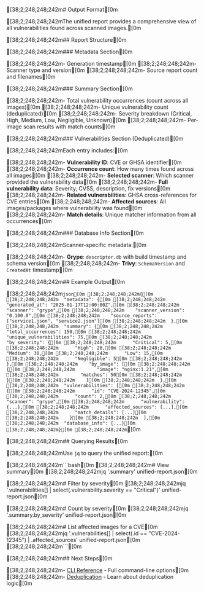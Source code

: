 \[38;2;248;248;242m# Output Format\[0m

\[38;2;248;248;242mThe unified report provides a comprehensive view of all vulnerabilities found across scanned
images.\[0m

\[38;2;248;248;242m## Report Structure\[0m

\[38;2;248;248;242m### Metadata Section\[0m

\[38;2;248;248;242m- Generation timestamp\[0m \[38;2;248;248;242m- Scanner type and version\[0m
\[38;2;248;248;242m- Source report count and filenames\[0m

\[38;2;248;248;242m### Summary Section\[0m

\[38;2;248;248;242m- Total vulnerability occurrences (count across all images)\[0m \[38;2;248;248;242m- Unique
vulnerability count (deduplicated)\[0m \[38;2;248;248;242m- Severity breakdown (Critical, High, Medium, Low,
Negligible, Unknown)\[0m \[38;2;248;248;242m- Per-image scan results with match counts\[0m

\[38;2;248;248;242m### Vulnerabilities Section (Deduplicated)\[0m

\[38;2;248;248;242mEach entry includes:\[0m

\[38;2;248;248;242m- **Vulnerability ID**: CVE or GHSA identifier\[0m \[38;2;248;248;242m- **Occurrence count**: How
many times found across all images\[0m \[38;2;248;248;242m- **Selected scanner**: Which scanner provided the
vulnerability data\[0m \[38;2;248;248;242m- **Full vulnerability data**: Severity, CVSS, description, fix
versions\[0m \[38;2;248;248;242m- **Related vulnerabilities**: GHSA cross-references for CVE entries\[0m
\[38;2;248;248;242m- **Affected sources**: All images/packages where vulnerability was found\[0m \[38;2;248;248;242m-
**Match details**: Unique matcher information from all occurrences\[0m

\[38;2;248;248;242m### Database Info Section\[0m

\[38;2;248;248;242mScanner-specific metadata:\[0m

\[38;2;248;248;242m- **Grype**: `descriptor.db` with build timestamp and schema version\[0m \[38;2;248;248;242m-
**Trivy**: `SchemaVersion` and `CreatedAt` timestamp\[0m

\[38;2;248;248;242m## Example Output\[0m

\[38;2;248;248;242m`json[0m [38;2;248;248;242m{[0m [38;2;248;248;242m  "metadata": {[0m [38;2;248;248;242m    "generated_at": "2025-01-17T12:00:00Z",[0m [38;2;248;248;242m    "scanner": "grype",[0m [38;2;248;248;242m    "scanner_version": "0.100.0",[0m [38;2;248;248;242m    "source_reports": ["service1.json", "service2.json"][0m [38;2;248;248;242m  },[0m [38;2;248;248;242m  "summary": {[0m [38;2;248;248;242m    "total_occurrences": 150,[0m [38;2;248;248;242m    "unique_vulnerabilities": 75,[0m [38;2;248;248;242m    "by_severity": {[0m [38;2;248;248;242m      "Critical": 5,[0m [38;2;248;248;242m      "High": 20,[0m [38;2;248;248;242m      "Medium": 30,[0m [38;2;248;248;242m      "Low": 15,[0m [38;2;248;248;242m      "Negligible": 5[0m [38;2;248;248;242m    },[0m [38;2;248;248;242m    "by_image": [[0m [38;2;248;248;242m      {[0m [38;2;248;248;242m        "image": "nginx:1.21",[0m [38;2;248;248;242m        "matches": 50[0m [38;2;248;248;242m      }[0m [38;2;248;248;242m    ][0m [38;2;248;248;242m  },[0m [38;2;248;248;242m  "vulnerabilities": [[0m [38;2;248;248;242m    {[0m [38;2;248;248;242m      "id": "CVE-2024-12345",[0m [38;2;248;248;242m      "count": 2,[0m [38;2;248;248;242m      "scanner": "grype",[0m [38;2;248;248;242m      "vulnerability": {...},[0m [38;2;248;248;242m      "affected_sources": [...],[0m [38;2;248;248;242m      "match_details": [...][0m [38;2;248;248;242m    }[0m [38;2;248;248;242m  ],[0m [38;2;248;248;242m  "database_info": {...}[0m [38;2;248;248;242m}[0m [38;2;248;248;242m`\[0m

\[38;2;248;248;242m## Querying Results\[0m

\[38;2;248;248;242mUse `jq` to query the unified report:\[0m

\[38;2;248;248;242m\`\`\`bash\[0m \[38;2;248;248;242m# View summary\[0m \[38;2;248;248;242mjq '.summary'
unified-report.json\[0m

\[38;2;248;248;242m# Filter by severity\[0m \[38;2;248;248;242mjq '.vulnerabilities\[\] |
select(.vulnerability.severity == "Critical")' unified-report.json\[0m

\[38;2;248;248;242m# Count by severity\[0m \[38;2;248;248;242mjq '.summary.by_severity' unified-report.json\[0m

\[38;2;248;248;242m# List affected images for a CVE\[0m \[38;2;248;248;242mjq '.vulnerabilities\[\] | select(.id ==
"CVE-2024-12345") | .affected_sources' unified-report.json\[0m \[38;2;248;248;242m\`\`\`\[0m

\[38;2;248;248;242m## Next Steps\[0m

\[38;2;248;248;242m- [CLI Reference](cli.md) - Full command-line options\[0m \[38;2;248;248;242m-
[Deduplication](deduplication.md) - Learn about deduplication logic\[0m
